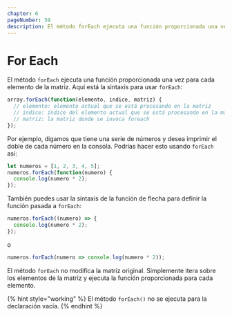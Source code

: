 ```yaml
---
chapter: 6
pageNumber: 59
description: El método forEach ejecuta una función proporcionada una vez para cada elemento de la matriz.  
---
```

# For Each

El método `forEach` ejecuta una función proporcionada una vez para cada elemento de la matriz. Aquí está la sintaxis para usar `forEach`:

```javascript
array.forEach(function(elemento, indice, matriz) {
  // elemento: elemento actual que se está procesando en la matriz
  // indice: índice del elemento actual que se está procesando en la matriz
  // matriz: la matriz donde se invoca foreach 
});
```

Por ejemplo, digamos que tiene una serie de números y desea imprimir el doble de cada número en la consola. Podrías hacer esto usando `forEach` así:

```typescript
let numeros = [1, 2, 3, 4, 5];
numeros.forEach(function(numero) {
  console.log(numero * 2);
});
```

También puedes usar la sintaxis de la función de flecha para definir la función pasada a `forEach`:

```typescript
numeros.forEach((numero) => {
  console.log(numero * 2);
});
```

o

```typescript
numeros.forEach(numero => console.log(numero * 2));
```

El método `forEach` no modifica la matriz original. Simplemente itera sobre los elementos de la matriz y ejecuta la función proporcionada para cada elemento.

{% hint style="working" %}
El método `forEach()` no se ejecuta para la declaración vacía.
{% endhint %}
